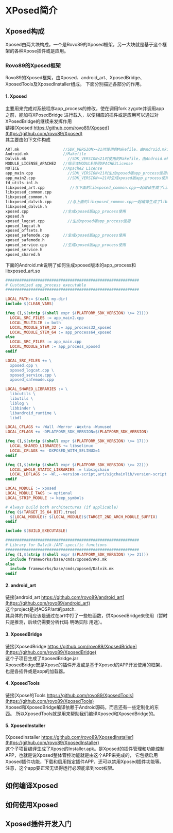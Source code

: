 # XPosed简介
## Xposed构成
Xposed由两大块构成，一个是Rovo89的Xposed框架，另一大块就是基于这个框架的各种Xpose插件或是应用。
### Rovo89的Xposed框架
Rovo89的Xposed框架，由Xposed、android_art、XposedBridge、XposedTools及XposedInstaller组成。
下面分别描述各部分的作用。
#### 1. Xposed  
主要用来完成对系统程序app_process的修改，使在调用fork zygote并调用app之前，能加将XPosedBridge
进行载入，以便相应的插件或是应用可以通过对XPosedBridge的继续来发挥作用  
链接[Xposed https://github.com/rovo89/Xposed](https://github.com/rovo89/Xposed)  
其主要由如下文件构成  
```c
ART.mk	                 //SDK_VERSION>=21时使用的Makefile，由Android.mk调用
Android.mk	             //Makefile
Dalvik.mk	               //SDK_VERSION<21时使用的Makefile，由Android.mk调用
MODULE_LICENSE_APACHE2	 //指示本MODULE使用APACHE2License
NOTICE	                 //Apache2 License
app_main.cpp	           //SDK_VERSION<21时生成xposed版app_process使用的app_main.cpp
app_main2.cpp	           //SDK_VERSION>=21时生成xposed版app_process使用的app_main.cpp
fd_utils-inl.h	         
libxposed_art.cpp           //与下面的libxposed_common.cpp一起编译生成了libxposed_art.so
libxposed_common.cpp	
libxposed_common.h	
libxposed_dalvik.cpp	   //与上面的libxposed_common.cpp一起编译生成了libxposed_dalvik.so
libxposed_dalvik.h	
xposed.cpp	             //生成xposed版app_process使用
xposed.h
xposed_logcat.cpp	       //生成xposed版app_process使用
xposed_logcat.h
xposed_offsets.h
xposed_safemode.cpp	     //生成xposed版app_process使用
xposed_safemode.h
xposed_service.cpp	     //生成xposed版app_process使用
xposed_service.h
xposed_shared.h  
```

下面的Android.mk说明了如何生成xposed版本的app_process和libxposed_art.so  
```Makefile  
##########################################################
# Customized app_process executable
##########################################################

LOCAL_PATH:= $(call my-dir)
include $(CLEAR_VARS)

ifeq (1,$(strip $(shell expr $(PLATFORM_SDK_VERSION) \>= 21)))
  LOCAL_SRC_FILES := app_main2.cpp
  LOCAL_MULTILIB := both
  LOCAL_MODULE_STEM_32 := app_process32_xposed
  LOCAL_MODULE_STEM_64 := app_process64_xposed
else
  LOCAL_SRC_FILES := app_main.cpp
  LOCAL_MODULE_STEM := app_process_xposed
endif

LOCAL_SRC_FILES += \
  xposed.cpp \
  xposed_logcat.cpp \
  xposed_service.cpp \
  xposed_safemode.cpp

LOCAL_SHARED_LIBRARIES := \
  libcutils \
  libutils \
  liblog \
  libbinder \
  libandroid_runtime \
  libdl

LOCAL_CFLAGS += -Wall -Werror -Wextra -Wunused
LOCAL_CFLAGS += -DPLATFORM_SDK_VERSION=$(PLATFORM_SDK_VERSION)

ifeq (1,$(strip $(shell expr $(PLATFORM_SDK_VERSION) \>= 17)))
  LOCAL_SHARED_LIBRARIES += libselinux
  LOCAL_CFLAGS += -DXPOSED_WITH_SELINUX=1
endif

ifeq (1,$(strip $(shell expr $(PLATFORM_SDK_VERSION) \>= 22)))
  LOCAL_WHOLE_STATIC_LIBRARIES := libsigchain
  LOCAL_LDFLAGS := -Wl,--version-script,art/sigchainlib/version-script.txt -Wl,--export-dynamic
endif

LOCAL_MODULE := xposed
LOCAL_MODULE_TAGS := optional
LOCAL_STRIP_MODULE := keep_symbols

# Always build both architectures (if applicable)
ifeq ($(TARGET_IS_64_BIT),true)
  $(LOCAL_MODULE): $(LOCAL_MODULE)$(TARGET_2ND_ARCH_MODULE_SUFFIX)
endif

include $(BUILD_EXECUTABLE)

##########################################################
# Library for Dalvik-/ART-specific functions
##########################################################
ifeq (1,$(strip $(shell expr $(PLATFORM_SDK_VERSION) \>= 21)))
  include frameworks/base/cmds/xposed/ART.mk
else
  include frameworks/base/cmds/xposed/Dalvik.mk
endif
```

#### 2. android_art  
链接[android_art https://github.com/rovo89/android_art](https://github.com/rovo89/android_art)  
这个project是对AOSP/art的patch.  
其具体的作用应该是通过在art中打了一些桩函数，供XposedBridge来使用（暂时只是推测，后续仍需要分析代码
明确实际 用途）。
#### 3. XposedBridge
链接[XposedBridge https://github.com/rovo89/XposedBridge](https://github.com/rovo89/XposedBridge)  
这个子项目生成了XposedBridge.jar  
XposedBridge既是Xpose的插件开发或是基于Xposed的APP开发使用的框架，也是各插件或是app的加载器。  
#### 4. XposedTools  
链接[Xpose的Tools https://github.com/rovo89/XposedTools](https://github.com/rovo89/XposedTools)  
Xposed和XposedBridge编译依赖于Android源码，而且还有一些定制化的东西。
所以XposedTools就是用来帮助我们编译Xposed和XposedBridge的。  
#### 5. XposedInstaller
[XposedInstaller https://github.com/rovo89/XposedInstaller](https://github.com/rovo89/XposedInstaller)  
这个子项目编译生成了Xpose的Installer.apk。是Xposed的插件管理和功能控制APP，也就是说Xposed整体管控功能就是由这个APP来完成的，
它包括启用Xposed插件功能，下载和启用指定插件APP，还可以禁用Xposed插件功能等。注意，这个app要正常无误得运行必须能拿到root权限。
## 如何编译Xposed
## 如何使用Xposed
## Xposed插件开发入门
